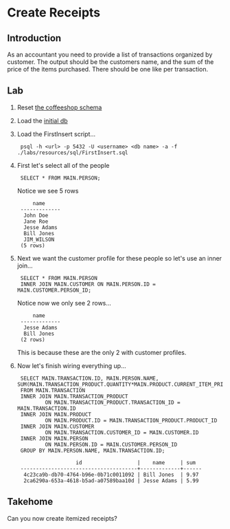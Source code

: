 # Create Receipts

## Introduction

As an accountant you need to provide a list of transactions organized by customer. The output should be the customers name, and the sum of the price of the items purchased. There should be one like per transaction.

## Lab
1. Reset [the coffeeshop schema](./ddl_dml_lab.md#reset-psql)
1. Load the [initial db](./loading_sample_data_lab.md#loading-initial-db)
1. Load the FirstInsert script<a name="first-insert"></a>...

        psql -h <url> -p 5432 -U <username> <db name> -a -f ./labs/resources/sql/FirstInsert.sql 

1. First let's select all of the people

        SELECT * FROM MAIN.PERSON;

    Notice we see 5 rows

            name     
        -------------
         John Doe
         Jane Roe
         Jesse Adams
         Bill Jones
         JIM_WILSON
        (5 rows)        

1. Next we want the customer profile for these people so let's use an inner join...

        SELECT * FROM MAIN.PERSON
        INNER JOIN MAIN.CUSTOMER ON MAIN.PERSON.ID = MAIN.CUSTOMER.PERSON_ID;

    Notice now we only see 2 rows...

            name     
        -------------
         Jesse Adams
         Bill Jones
        (2 rows)
    
    This is because these are the only 2 with customer profiles.

1. Now let's finish wiring everything up...

        SELECT MAIN.TRANSACTION.ID, MAIN.PERSON.NAME, SUM(MAIN.TRANSACTION_PRODUCT.QUANTITY*MAIN.PRODUCT.CURRENT_ITEM_PRICE)
        FROM MAIN.TRANSACTION
        INNER JOIN MAIN.TRANSACTION_PRODUCT
                ON MAIN.TRANSACTION_PRODUCT.TRANSACTION_ID = MAIN.TRANSACTION.ID 
        INNER JOIN MAIN.PRODUCT 
                ON MAIN.PRODUCT.ID = MAIN.TRANSACTION_PRODUCT.PRODUCT_ID       
        INNER JOIN MAIN.CUSTOMER         
                ON MAIN.TRANSACTION.CUSTOMER_ID = MAIN.CUSTOMER.ID
        INNER JOIN MAIN.PERSON 
                ON MAIN.PERSON.ID = MAIN.CUSTOMER.PERSON_ID       
        GROUP BY MAIN.PERSON.NAME, MAIN.TRANSACTION.ID;  

                          id                  |    name     | sum  
        --------------------------------------+-------------+------
         4c23ca9b-db70-4764-b96e-0b71c0011092 | Bill Jones  | 9.97
         2ca6290a-653a-4618-b5ad-a07589baa10d | Jesse Adams | 5.99

## Takehome

Can you now create itemized receipts?              
